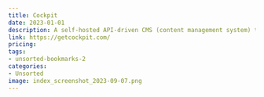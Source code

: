```yaml
---
title: Cockpit
date: 2023-01-01
description: A self-hosted API-driven CMS (content management system) that provides a simple and flexible interface for managing content.
link: https://getcockpit.com/
pricing: 
tags: 
- unsorted-bookmarks-2 
categories: 
- Unsorted 
image: index_screenshot_2023-09-07.png
---
```


